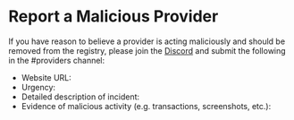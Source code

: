 # Report a Malicious Provider

If you have reason to believe a provider is acting maliciously and should be removed from the registry, please join the [Discord](https://discord.gg/pSddUtHk) and submit the following in the #providers channel: 

- Website URL: 
- Urgency: 
- Detailed description of incident: 
- Evidence of malicious activity (e.g. transactions, screenshots, etc.): 

